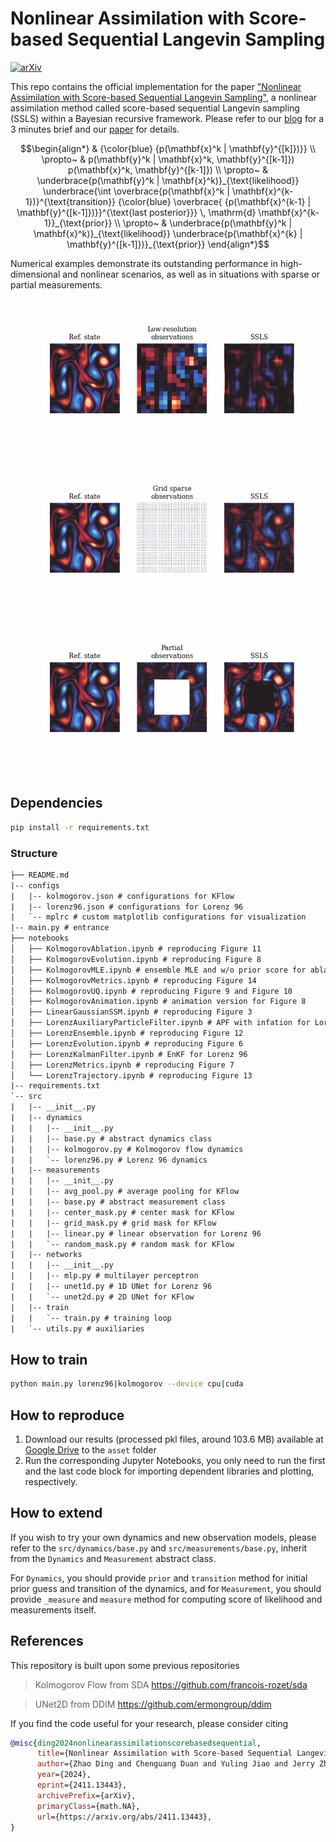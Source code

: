 # Nonlinear Assimilation with Score-based Sequential Langevin Sampling

[![arXiv](https://img.shields.io/badge/arXiv-2411.13443-b31b1b.svg?style=for-the-badge)](https://arxiv.org/abs/2411.13443)

This repo contains the official implementation for the paper ["Nonlinear Assimilation with Score-based Sequential Langevin Sampling"](https://arxiv.org/abs/2411.13443), a nonlinear assimilation method called score-based sequential Langevin sampling (SSLS) within a Bayesian recursive framework.
Please refer to our [blog](https://burning489.github.io/SSLS/) for a 3 minutes brief and our [paper](https://arxiv.org/abs/2411.13443) for details.
```math
\begin{align*}
  & {\color{blue} {p(\mathbf{x}^k | \mathbf{y}^{[k]})}} \\
  \propto~ & p(\mathbf{y}^k | \mathbf{x}^k, \mathbf{y}^{[k-1]}) p(\mathbf{x}^k, \mathbf{y}^{[k-1]}) \\
  \propto~ & \underbrace{p(\mathbf{y}^k | \mathbf{x}^k)}_{\text{likelihood}} \underbrace{\int \overbrace{p(\mathbf{x}^k | \mathbf{x}^{k-1})}^{\text{transition}} {\color{blue} \overbrace{ {p(\mathbf{x}^{k-1} | \mathbf{y}^{[k-1]})}}^{\text{last posterior}}} \, \mathrm{d} \mathbf{x}^{k-1}}_{\text{prior}} \\
  \propto~ & \underbrace{p(\mathbf{y}^k | \mathbf{x}^k)}_{\text{likelihood}} \underbrace{p(\mathbf{x}^{k} | \mathbf{y}^{[k-1]})}_{\text{prior}}
\end{align*}
```

Numerical examples demonstrate its outstanding performance in high-dimensional and nonlinear scenarios, as well as in situations with sparse or partial measurements.


<!-- ![KFlow Evolution](asset/Kolmogorov_evolution.png) -->
![Kolmogorov Flow AvgPool](asset/AvgPool.gif)
![Kolmogorov Flow GridMask](asset/GridMask.gif)
![Kolmogorov Flow CenterMask](asset/CenterMask.gif)

## Dependencies
```bash
pip install -r requirements.txt
```

### Structure
```txt
├── README.md
|-- configs
|   |-- kolmogorov.json # configurations for KFlow
|   |-- lorenz96.json # configurations for Lorenz 96
|   `-- mplrc # custom matplotlib configurations for visualization
|-- main.py # entrance
├── notebooks
│   ├── KolmogorovAblation.ipynb # reproducing Figure 11
│   ├── KolmogorovEvolution.ipynb # reproducing Figure 8
│   ├── KolmogorovMLE.ipynb # ensemble MLE and w/o prior score for ablation studies
│   ├── KolmogorovMetrics.ipynb # reproducing Figure 14
│   ├── KolmogorovUQ.ipynb # reproducing Figure 9 and Figure 10
│   ├── KolmogorovAnimation.ipynb # animation version for Figure 8
│   ├── LinearGaussianSSM.ipynb # reproducing Figure 3
│   ├── LorenzAuxiliaryParticleFilter.ipynb # APF with infation for Lorenz 96
│   ├── LorenzEnsemble.ipynb # reproducing Figure 12
│   ├── LorenzEvolution.ipynb # reproducing Figure 6
│   ├── LorenzKalmanFilter.ipynb # EnKF for Lorenz 96
│   ├── LorenzMetrics.ipynb # reproducing Figure 7
│   └── LorenzTrajectory.ipynb # reproducing Figure 13
|-- requirements.txt 
`-- src
|   |-- __init__.py
|   |-- dynamics
|   |   |-- __init__.py
|   |   |-- base.py # abstract dynamics class 
|   |   |-- kolmogorov.py # Kolmogorov flow dynamics
|   |   `-- lorenz96.py # Lorenz 96 dynamics
|   |-- measurements
|   |   |-- __init__.py
|   |   |-- avg_pool.py # average pooling for KFlow
|   |   |-- base.py # abstract measurement class
|   |   |-- center_mask.py # center mask for KFlow
|   |   |-- grid_mask.py # grid mask for KFlow
|   |   |-- linear.py # linear observation for Lorenz 96
|   |   `-- random_mask.py # random mask for KFlow
|   |-- networks
|   |   |-- __init__.py
|   |   |-- mlp.py # multilayer perceptron
|   |   |-- unet1d.py # 1D UNet for Lorenz 96
|   |   `-- unet2d.py # 2D UNet for KFlow
|   |-- train
|   |   `-- train.py # training loop
|   `-- utils.py # auxiliaries
```

## How to train
```bash
python main.py lorenz96|kolmogorov --device cpu|cuda
```

## How to reproduce
1. Download our results (processed pkl files, around 103.6 MB) available at [Google Drive](https://drive.google.com/drive/folders/14ZlxS7k-gKi9YCqbiP2Wth2qI_381Go7?usp=sharing) to the `asset` folder
2. Run the corresponding Jupyter Notebooks, you only need to run the first and the last code block for importing dependent libraries and plotting, respectively.

## How to extend
If you wish to try your own dynamics and new observation models, please refer to the `src/dynamics/base.py` and `src/measurements/base.py`, inherit from the `Dynamics` and `Measurement` abstract class.

For `Dynamics`, you should provide `prior` and `transition` method for initial prior guess and transition of the dynamics, and for `Measurement`, you should provide `_measure` and `measure` method for computing score of likelihood and measurements itself.


## References
This repository is built upon some previous repositories

> Kolmogorov Flow from SDA https://github.com/francois-rozet/sda

> UNet2D from DDIM https://github.com/ermongroup/ddim

If you find the code useful for your research, please consider citing

```bib
@misc{ding2024nonlinearassimilationscorebasedsequential,
      title={Nonlinear Assimilation with Score-based Sequential Langevin Sampling}, 
      author={Zhao Ding and Chenguang Duan and Yuling Jiao and Jerry Zhijian Yang and Cheng Yuan and Pingwen Zhang},
      year={2024},
      eprint={2411.13443},
      archivePrefix={arXiv},
      primaryClass={math.NA},
      url={https://arxiv.org/abs/2411.13443}, 
}
```